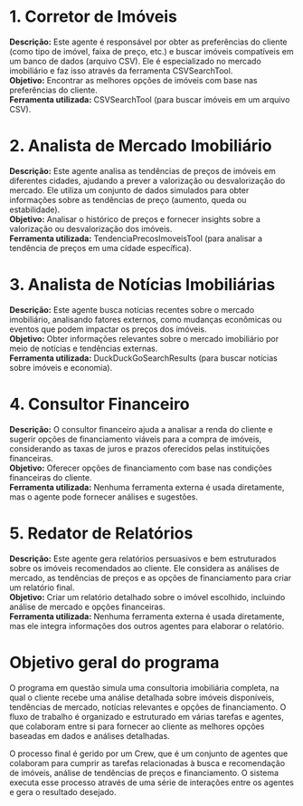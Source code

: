 # 1. Corretor de Imóveis

**Descrição:** Este agente é responsável por obter as preferências do cliente (como tipo de imóvel, faixa de preço, etc.) e buscar imóveis compatíveis em um banco de dados (arquivo CSV). Ele é especializado no mercado imobiliário e faz isso através da ferramenta CSVSearchTool.  
**Objetivo:** Encontrar as melhores opções de imóveis com base nas preferências do cliente.  
**Ferramenta utilizada:** CSVSearchTool (para buscar imóveis em um arquivo CSV).  

# 2. Analista de Mercado Imobiliário

**Descrição:** Este agente analisa as tendências de preços de imóveis em diferentes cidades, ajudando a prever a valorização ou desvalorização do mercado. Ele utiliza um conjunto de dados simulados para obter informações sobre as tendências de preço (aumento, queda ou estabilidade).  
**Objetivo:** Analisar o histórico de preços e fornecer insights sobre a valorização ou desvalorização dos imóveis.  
**Ferramenta utilizada:** TendenciaPrecosImoveisTool (para analisar a tendência de preços em uma cidade específica).  

# 3. Analista de Notícias Imobiliárias

**Descrição:** Este agente busca notícias recentes sobre o mercado imobiliário, analisando fatores externos, como mudanças econômicas ou eventos que podem impactar os preços dos imóveis.  
**Objetivo:** Obter informações relevantes sobre o mercado imobiliário por meio de notícias e tendências externas.  
**Ferramenta utilizada:** DuckDuckGoSearchResults (para buscar notícias sobre imóveis e economia).  

# 4. Consultor Financeiro

**Descrição:** O consultor financeiro ajuda a analisar a renda do cliente e sugerir opções de financiamento viáveis para a compra de imóveis, considerando as taxas de juros e prazos oferecidos pelas instituições financeiras.  
**Objetivo:** Oferecer opções de financiamento com base nas condições financeiras do cliente.  
**Ferramenta utilizada:** Nenhuma ferramenta externa é usada diretamente, mas o agente pode fornecer análises e sugestões.  

# 5. Redator de Relatórios

**Descrição:** Este agente gera relatórios persuasivos e bem estruturados sobre os imóveis recomendados ao cliente. Ele considera as análises de mercado, as tendências de preços e as opções de financiamento para criar um relatório final.  
**Objetivo:** Criar um relatório detalhado sobre o imóvel escolhido, incluindo análise de mercado e opções financeiras.  
**Ferramenta utilizada:** Nenhuma ferramenta externa é usada diretamente, mas ele integra informações dos outros agentes para elaborar o relatório.  

# Objetivo geral do programa

O programa em questão simula uma consultoria imobiliária completa, na qual o cliente recebe uma análise detalhada sobre imóveis disponíveis, tendências de mercado, notícias relevantes e opções de financiamento. O fluxo de trabalho é organizado e estruturado em várias tarefas e agentes, que colaboram entre si para fornecer ao cliente as melhores opções baseadas em dados e análises detalhadas.  

O processo final é gerido por um Crew, que é um conjunto de agentes que colaboram para cumprir as tarefas relacionadas à busca e recomendação de imóveis, análise de tendências de preços e financiamento. O sistema executa esse processo através de uma série de interações entre os agentes e gera o resultado desejado.  
